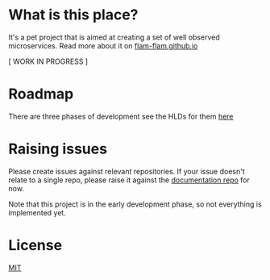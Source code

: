 # What is this place?

It's a pet project that is aimed at creating a set of well observed microservices.
Read more about it on [flam-flam.github.io](flam-flam.github.io)

[ WORK IN PROGRESS ]

# Roadmap

There are three phases of development see the HLDs for them [here](https://flam-flam.github.io/development/hld)

# Raising issues

Please create issues against relevant repositories.
If your issue doesn't relate to a single repo, please raise it against the [documentation repo](https://github.com/flam-flam/flam-flam.github.io) for now.

Note that this project is in the early development phase, so not everything is implemented yet.

# License

[MIT](https://choosealicense.com/licenses/mit/)
